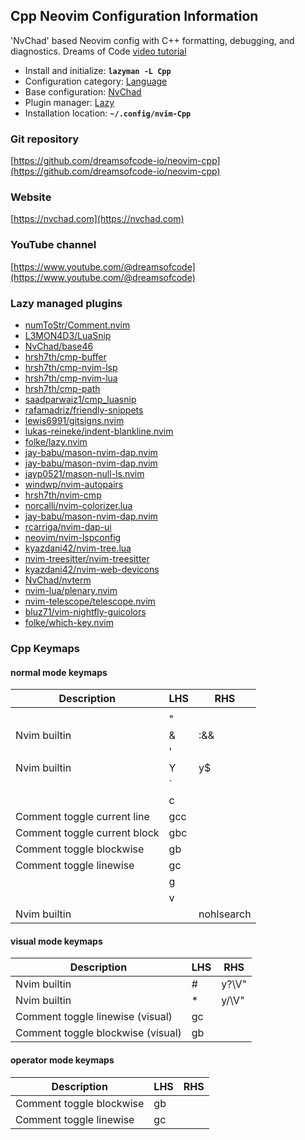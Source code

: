 ## Cpp Neovim Configuration Information

'NvChad' based Neovim config with C++ formatting, debugging, and diagnostics. Dreams of Code [video tutorial](https://youtu.be/lsFoZIg-oDs)

- Install and initialize: **`lazyman -L Cpp`**
- Configuration category: [Language](https://lazyman.dev/configurations/#language-configurations)
- Base configuration:     [NvChad](https://nvchad.com)
- Plugin manager:         [Lazy](https://github.com/folke/lazy.nvim)
- Installation location:  **`~/.config/nvim-Cpp`**

### Git repository

[https://github.com/dreamsofcode-io/neovim-cpp](https://github.com/dreamsofcode-io/neovim-cpp)

### Website

[https://nvchad.com](https://nvchad.com)

### YouTube channel

[https://www.youtube.com/@dreamsofcode](https://www.youtube.com/@dreamsofcode)

### Lazy managed plugins

- [numToStr/Comment.nvim](https://github.com/numToStr/Comment.nvim)
- [L3MON4D3/LuaSnip](https://github.com/L3MON4D3/LuaSnip)
- [NvChad/base46](https://github.com/NvChad/base46.git)
- [hrsh7th/cmp-buffer](https://github.com/hrsh7th/cmp-buffer)
- [hrsh7th/cmp-nvim-lsp](https://github.com/hrsh7th/cmp-nvim-lsp)
- [hrsh7th/cmp-nvim-lua](https://github.com/hrsh7th/cmp-nvim-lua)
- [hrsh7th/cmp-path](https://github.com/hrsh7th/cmp-path)
- [saadparwaiz1/cmp_luasnip](https://github.com/saadparwaiz1/cmp_luasnip)
- [rafamadriz/friendly-snippets](https://github.com/rafamadriz/friendly-snippets)
- [lewis6991/gitsigns.nvim](https://github.com/lewis6991/gitsigns.nvim)
- [lukas-reineke/indent-blankline.nvim](https://github.com/lukas-reineke/indent-blankline.nvim)
- [folke/lazy.nvim](https://github.com/folke/lazy.nvim)
- [jay-babu/mason-nvim-dap.nvim](https://github.com/jay-babu/mason-nvim-dap.nvim)
- [jay-babu/mason-nvim-dap.nvim](https://github.com/jay-babu/mason-nvim-dap.nvim)
- [jayp0521/mason-null-ls.nvim](https://github.com/jayp0521/mason-null-ls.nvim)
- [windwp/nvim-autopairs](https://github.com/windwp/nvim-autopairs)
- [hrsh7th/nvim-cmp](https://github.com/hrsh7th/nvim-cmp)
- [norcalli/nvim-colorizer.lua](https://github.com/norcalli/nvim-colorizer.lua)
- [jay-babu/mason-nvim-dap.nvim](https://github.com/jay-babu/mason-nvim-dap.nvim)
- [rcarriga/nvim-dap-ui](https://github.com/rcarriga/nvim-dap-ui)
- [neovim/nvim-lspconfig](https://github.com/neovim/nvim-lspconfig)
- [kyazdani42/nvim-tree.lua](https://github.com/kyazdani42/nvim-tree.lua)
- [nvim-treesitter/nvim-treesitter](https://github.com/nvim-treesitter/nvim-treesitter)
- [kyazdani42/nvim-web-devicons](https://github.com/kyazdani42/nvim-web-devicons)
- [NvChad/nvterm](https://github.com/NvChad/nvterm)
- [nvim-lua/plenary.nvim](https://github.com/nvim-lua/plenary.nvim)
- [nvim-telescope/telescope.nvim](https://github.com/nvim-telescope/telescope.nvim)
- [bluz71/vim-nightfly-guicolors](https://github.com/bluz71/vim-nightfly-guicolors)
- [folke/which-key.nvim](https://github.com/folke/which-key.nvim)

### Cpp Keymaps

#### normal mode keymaps

| Description | LHS | RHS |
| ----------- | --- | --- |
|  |   |  |
|  | " |  |
| Nvim builtin | & | :&&<CR> |
|  | ' |  |
| Nvim builtin | Y | y$ |
|  | ` |  |
|  | c |  |
| Comment toggle current line | gcc |  |
| Comment toggle current block | gbc |  |
| Comment toggle blockwise | gb |  |
| Comment toggle linewise | gc |  |
|  | g |  |
|  | v |  |
| Nvim builtin | <C-L> | <Cmd>nohlsearch|diffupdate|normal! <C-L><CR> |

#### visual mode keymaps

| Description | LHS | RHS |
| ----------- | --- | --- |
| Nvim builtin | # | y?\V<C-R>"<CR> |
| Nvim builtin | * | y/\V<C-R>"<CR> |
| Comment toggle linewise (visual) | gc |  |
| Comment toggle blockwise (visual) | gb |  |

#### operator mode keymaps

| Description | LHS | RHS |
| ----------- | --- | --- |
| Comment toggle blockwise | gb |  |
| Comment toggle linewise | gc |  |
